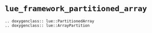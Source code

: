 # `lue_framework_partitioned_array`

```{eval-rst}
.. doxygenclass:: lue::PartitionedArray
.. doxygenclass:: lue::ArrayPartition
```

